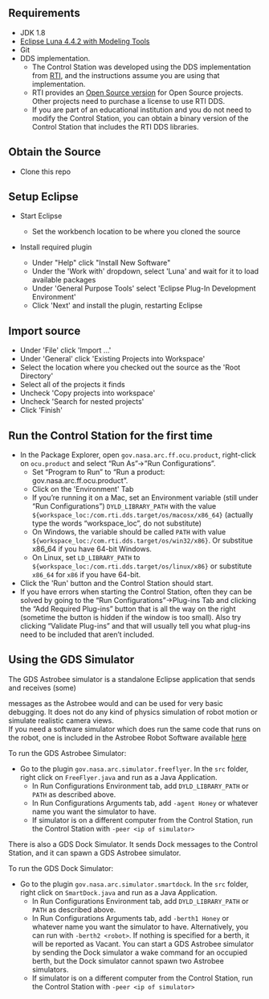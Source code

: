 ## Requirements ##
* JDK 1.8
* [Eclipse Luna 4.4.2 with Modeling Tools](https://www.eclipse.org/downloads/packages/eclipse-modeling-tools/lunasr2)
* Git
* DDS implementation.
  * The Control Station was developed using the DDS implementation
   from [RTI](https://www.rti.com/products), and the instructions assume you are using that 
   implementation.
   * RTI provides an [Open Source version](https://www.rti.com/free-trial/open-source-projects)
    for Open Source projects. Other projects need to purchase a license to use RTI DDS.
   * If you are part of an educational institution and you do not need to modify the Control
   Station, you can obtain a binary version of the Control Station that includes the RTI DDS 
   libraries.

## Obtain the Source ##
* Clone this repo 

## Setup Eclipse ##
* Start Eclipse
  * Set the workbench location to be where you cloned the source

* Install required plugin
  * Under "Help" click "Install New Software"
  * Under the 'Work with' dropdown, select 'Luna' and wait for it to load available packages
  * Under 'General Purpose Tools' select 'Eclipse Plug-In Development Environment'
  * Click 'Next' and install the plugin, restarting Eclipse

## Import source ##
* Under 'File' click 'Import ...'
* Under 'General' click 'Existing Projects into Workspace'
* Select the location where you checked out the source as the 'Root Directory'
* Select all of the projects it finds
* Uncheck 'Copy projects into workspace'
* Uncheck 'Search for nested projects'
* Click 'Finish'

## Run the Control Station for the first time ##
* In the Package Explorer, open `gov.nasa.arc.ff.ocu.product`, right-click on `ocu.product` and select “Run As”->”Run Configurations”.
  * Set “Program to Run” to “Run a product: gov.nasa.arc.ff.ocu.product”.
  * Click on the 'Environment' Tab
  * If you’re running it on a Mac, set an Environment variable (still under “Run
   Configurations”) `DYLD_LIBRARY_PATH` with the 
   value `${workspace_loc:/com.rti.dds.target/os/macosx/x86_64}` (actually type
    the words “workspace_loc”, do not substitute)
  * On Windows, the variable should be called `PATH` with value `${workspace_loc:/com.rti.dds.target/os/win32/x86}`.  Or substitue x86_64 if you have 64-bit Windows.
  * On Linux, set `LD_LIBRARY_PATH` to  `${workspace_loc:/com.rti.dds.target/os/linux/x86}` 
  or substitute `x86_64` for `x86` if you have 64-bit.
* Click the 'Run' button and the Control Station should start.
* If you have errors when starting the Control Station, often they can be solved by going to the “Run Configurations”->Plug-ins Tab and clicking the “Add Required Plug-ins” button that is all the way on the right (sometime the button is hidden if the window is too small).  Also try clicking “Validate Plug-ins” and that will usually tell you what plug-ins need to be included that aren’t included.

## Using the GDS Simulator ##

The GDS Astrobee simulator is a standalone Eclipse application that sends and receives (some) 

messages as the Astrobee would and can be used for very basic debugging. It does not do 
any kind of physics simulation of robot motion or simulate realistic camera views.  
If you need a software simulator which does run the same code that runs on the robot, one 
is included in the Astrobee Robot Software available [here](https://github.com/nasa/astrobee)

To run the GDS Astrobee Simulator:
* Go to the plugin `gov.nasa.arc.simulator.freeflyer`.  In the `src` folder, right click on `FreeFlyer.java` and run as a 
Java Application.
  * In Run Configurations Environment tab, add `DYLD_LIBRARY_PATH` or `PATH` as described above.
  * In Run Configurations Arguments tab, add `-agent Honey` or whatever name you want the simulator to have.
  * If simulator is on a different computer from the Control Station, run the Control Station with 
  `-peer <ip of simulator>`
  
There is also a GDS Dock Simulator. It sends Dock messages to the Control Station, and it can spawn a GDS Astrobee
simulator.

To run the GDS Dock Simulator:
- Go to the plugin `gov.nasa.arc.simulator.smartdock`. In the `src` folder, right click on `SmartDock.java` and run as a 
Java Application. 
  * In Run Configurations Environment tab, add `DYLD_LIBRARY_PATH` or `PATH` as described above.
  * In Run Configurations Arguments tab, add `-berth1 Honey` or whatever name you want the simulator to have. Alternatively,
  you can run with `-berth2 <robot>`. If nothing is specified for a berth, it will be reported as Vacant. You can 
  start a GDS Astrobee simulator by sending the Dock simulator a wake command for an occupied berth, but the Dock
  simulator cannot spawn two  Astrobee simulators.
  * If simulator is on a different computer from the Control Station, run the Control Station with 
  `-peer <ip of simulator>`
 